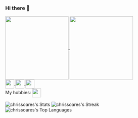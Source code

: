 ### Hi there 👋

<div> 
  <a href="https://github.com/anuraghazra/github-readme-stats">
    <img height=200 align="center" src="https://github-readme-stats.vercel.app/api?username=chrissoares&show_icons=true&theme=tokyonight&hide_border=true" />
  </a>
  <a href="https://github.com/anuraghazra/convoychat">
    <img height=200 align="center" src="https://github-readme-stats.vercel.app/api/top-langs/?username=chrissoares&show_icons=true&layout=donut&theme=tokyonight&hide_border=true" />
  </a>
</div>
<div>
  <a href="https://www.linkedin.com/in/chrisrsoares/">
    <img height=28 align="center" src="https://img.shields.io/badge/linkedin-%230077B5.svg?style=for-the-badge&logo=linkedin&logoColor=white" />
  </a>
  <a href="https://www.twitter.com/chrisrsoares">
    <img height=28 align="center" src="https://img.shields.io/badge/Twitter-%231DA1F2.svg?style=for-the-badge&logo=Twitter&logoColor=white" />
  </a>
  <a href="https://github.com/chrissoares">
    <img height=28 align="center" src="https://img.shields.io/badge/github-%23121011.svg?style=for-the-badge&logo=github&logoColor=white">
  </a>
</div>
<div> 
  <span>My hobbies:</span>
  <img height=28 align="center" src="https://img.shields.io/badge/Twitter-%231DA1F2.svg?style=for-the-badge&logo=Twitter&logoColor=white" />
</div>

![chrissoares's Stats](https://github-readme-stats.vercel.app/api?username=chrissoares&theme=tokyonight&show_icons=true&hide_border=true&count_private=true)
![chrissoares's Streak](https://github-readme-streak-stats.herokuapp.com/?user=chrissoares&theme=tokyonight&hide_border=true)
![chrissoares's Top Languages](https://github-readme-stats.vercel.app/api/top-langs/?username=chrissoares&theme=tokyonight&show_icons=true&hide_border=true&layout=compact)
<!--
Compact: ![Top Langs](https://github-readme-stats.vercel.app/api/top-langs/?username=chrissoares&layout=compact)
No Have [![Harlok's wakatime stats](https://github-readme-stats.vercel.app/api/wakatime?username=chrissoares)](https://github.com/anuraghazra/github-readme-stats)
**chrissoares/chrissoares** is a ✨ _special_ ✨ repository because its `README.md` (this file) appears on your GitHub profile.

Here are some ideas to get you started:

- 🔭 I’m currently working on ...
- 🌱 I’m currently learning ...
- 👯 I’m looking to collaborate on ...
- 🤔 I’m looking for help with ...
- 💬 Ask me about ...
- 📫 How to reach me: ...
- 😄 Pronouns: ...
- ⚡ Fun fact: ...
-->
